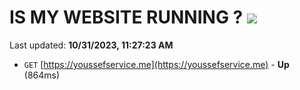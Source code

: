 # IS MY WEBSITE RUNNING ? [![](https://img.shields.io/static/v1?label=Sponsor&message=%E2%9D%A4&logo=GitHub&color=%23fe8e86)](https://github.com/sponsors/<username>)

Last updated: **10/31/2023, 11:27:23 AM**

- `GET` [https://youssefservice.me](https://youssefservice.me) - **Up** (864ms)
